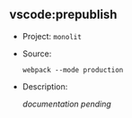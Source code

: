 ## vscode:prepublish

-   Project: `monolit`
-   Source:

    ```shell
    webpack --mode production
    ```

-   Description:

    _documentation pending_
